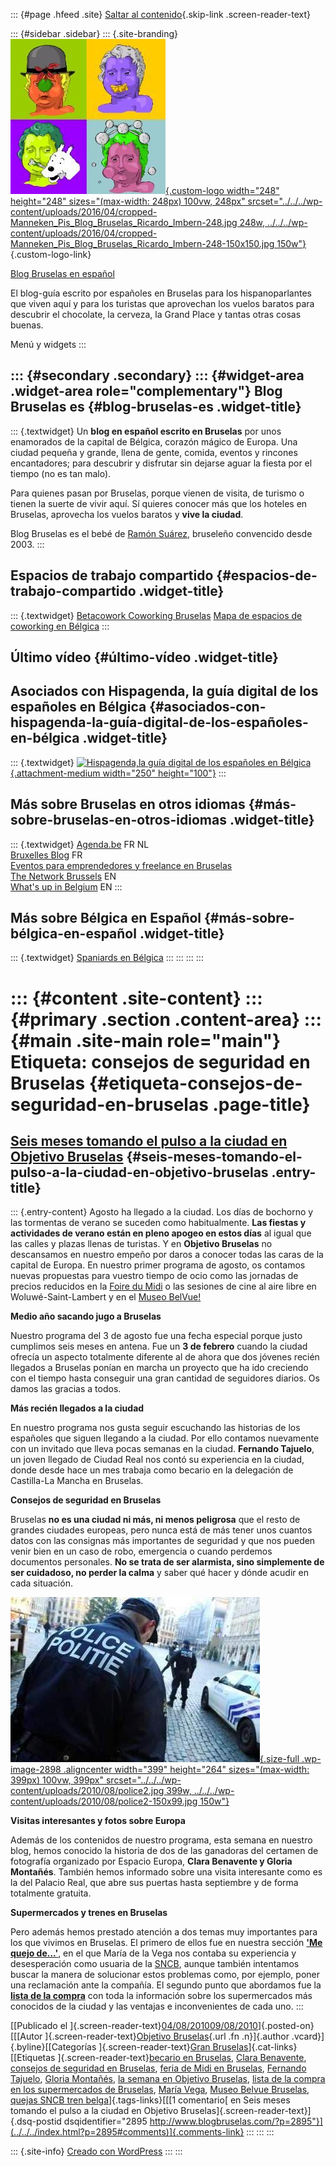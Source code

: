 ::: {#page .hfeed .site}
[Saltar al contenido](index.html#content){.skip-link
.screen-reader-text}

::: {#sidebar .sidebar}
::: {.site-branding}
[![](../../../wp-content/uploads/2016/04/cropped-Manneken_Pis_Blog_Bruselas_Ricardo_Imbern-248.jpg){.custom-logo
width="248" height="248" sizes="(max-width: 248px) 100vw, 248px"
srcset="../../../wp-content/uploads/2016/04/cropped-Manneken_Pis_Blog_Bruselas_Ricardo_Imbern-248.jpg 248w, ../../../wp-content/uploads/2016/04/cropped-Manneken_Pis_Blog_Bruselas_Ricardo_Imbern-248-150x150.jpg 150w"}](../../../index.html){.custom-logo-link}

[Blog Bruselas en español](../../../index.html)

El blog-guía escrito por españoles en Bruselas para los hispanoparlantes
que viven aquí y para los turistas que aprovechan los vuelos baratos
para descubrir el chocolate, la cerveza, la Grand Place y tantas otras
cosas buenas.

Menú y widgets
:::

::: {#secondary .secondary}
::: {#widget-area .widget-area role="complementary"}
Blog Bruselas es {#blog-bruselas-es .widget-title}
----------------

::: {.textwidget}
Un **blog en español escrito en Bruselas** por unos enamorados de la
capital de Bélgica, corazón mágico de Europa. Una ciudad pequeña y
grande, llena de gente, comida, eventos y rincones encantadores; para
descubrir y disfrutar sin dejarse aguar la fiesta por el tiempo (no es
tan malo).

Para quienes pasan por Bruselas, porque vienen de visita, de turismo o
tienen la suerte de vivir aquí. Sí quieres conocer más que los hoteles
en Bruselas, aprovecha los vuelos baratos y **vive la ciudad**.

Blog Bruselas es el bebé de [Ramón Suárez](http://www.ramonsuarez.com),
bruseleño convencido desde 2003.
:::

Espacios de trabajo compartido {#espacios-de-trabajo-compartido .widget-title}
------------------------------

::: {.textwidget}
[Betacowork Coworking Bruselas](http://www.betacowork.com) [Mapa de
espacios de coworking en Bélgica](http://coworkingbelgium.com)
:::

Último vídeo {#último-vídeo .widget-title}
------------

Asociados con Hispagenda, la guía digital de los españoles en Bélgica {#asociados-con-hispagenda-la-guía-digital-de-los-españoles-en-bélgica .widget-title}
---------------------------------------------------------------------

::: {.textwidget}
[![Hispagenda,la guía digital de los españoles en
Bélgica](../../../wp-content/uploads/2010/04/Hispagenda-250px.gif "Hispagenda, la guía digital de los españoles en Bélgica"){.attachment-medium
width="250" height="100"}](http://www.hispagenda.com)
:::

Más sobre Bruselas en otros idiomas {#más-sobre-bruselas-en-otros-idiomas .widget-title}
-----------------------------------

::: {.textwidget}
[Agenda.be](http://www.agenda.be) FR NL\
[Bruxelles Blog](http://www.bxlblog.be/) FR\
[Eventos para emprendedores y freelance en
Bruselas](http://www.betacowork.com/events/)\
[The Network
Brussels](http://groups.yahoo.com/group/TheNetworkBrussels/) EN\
[What\'s up in Belgium](http://www.whatsupin.be/) EN
:::

Más sobre Bélgica en Español {#más-sobre-bélgica-en-español .widget-title}
----------------------------

::: {.textwidget}
[Spaniards en Bélgica](http://www.spaniards.es/paises/belgica)
:::
:::
:::
:::

::: {#content .site-content}
::: {#primary .section .content-area}
::: {#main .site-main role="main"}
Etiqueta: consejos de seguridad en Bruselas {#etiqueta-consejos-de-seguridad-en-bruselas .page-title}
===========================================

[Seis meses tomando el pulso a la ciudad en Objetivo Bruselas](../../../index.html?p=2895) {#seis-meses-tomando-el-pulso-a-la-ciudad-en-objetivo-bruselas .entry-title}
------------------------------------------------------------------------------------------

::: {.entry-content}
Agosto ha llegado a la ciudad. Los días de bochorno y las tormentas de
verano se suceden como habitualmente. **Las fiestas y actividades de
verano están en pleno apogeo en estos días** al igual que las calles y
plazas llenas de turistas. Y en **Objetivo Bruselas** no descansamos en
nuestro empeño por daros a conocer todas las caras de la capital de
Europa. En nuestro primer programa de agosto, os contamos nuevas
propuestas para vuestro tiempo de ocio como las jornadas de precios
reducidos en la [Foire du Midi](http://www.foiredumidi.be) o las
sesiones de cine al aire libre en Woluwé-Saint-Lambert y en el [Museo
BelVue!](http://www.belvue.be)

**Medio año sacando jugo a Bruselas**

Nuestro programa del 3 de agosto fue una fecha especial porque justo
cumplimos seis meses en antena. Fue un **3 de febrero** cuando la ciudad
ofrecía un aspecto totalmente diferente al de ahora que dos jóvenes
recién llegados a Bruselas ponían en marcha un proyecto que ha ido
creciendo con el tiempo hasta conseguir una gran cantidad de seguidores
diarios. Os damos las gracias a todos.

**Más recién llegados a la ciudad**

En nuestro programa nos gusta seguir escuchando las historias de los
españoles que siguen llegando a la ciudad. Por ello contamos nuevamente
con un invitado que lleva pocas semanas en la ciudad. **Fernando
Tajuelo**, un joven llegado de Ciudad Real nos contó su experiencia en
la ciudad, donde desde hace un mes trabaja como becario en la delegación
de Castilla-La Mancha en Bruselas.

**Consejos de seguridad en Bruselas**

Bruselas **no es una ciudad ni más, ni menos peligrosa** que el resto de
grandes ciudades europeas, pero nunca está de más tener unos cuantos
datos con las consignas más importantes de seguridad y que nos pueden
venir bien en un caso de robo, emergencia o cuando perdemos documentos
personales. **No se trata de ser alarmista, sino simplemente de ser
cuidadoso, no perder la calma** y saber qué hacer y dónde acudir en cada
situación.

[![](../../../wp-content/uploads/2010/08/police2.jpg){.size-full
.wp-image-2898 .aligncenter width="399" height="264"
sizes="(max-width: 399px) 100vw, 399px"
srcset="../../../wp-content/uploads/2010/08/police2.jpg 399w, ../../../wp-content/uploads/2010/08/police2-150x99.jpg 150w"}](http://www.blogbruselas.com/2010/08/seis-meses-tomando-el-pulso-a-la-ciudad-en-objetivo-bruselas.html/police-3)

**Visitas interesantes y fotos sobre Europa**

Además de los contenidos de nuestro programa, esta semana en nuestro
blog, hemos conocido la historia de dos de las ganadoras del certamen de
fotografía organizado por Espacio Europa, **Clara Benavente y Gloria
Montañés**. También hemos informado sobre una visita interesante como es
la del Palacio Real, que abre sus puertas hasta septiembre y de forma
totalmente gratuita.

**Supermercados y trenes en Bruselas**

Pero además hemos prestado atención a dos temas muy importantes para los
que vivimos en Bruselas. El primero de ellos fue en nuestra sección
**['Me quejo
de...'](http://objetivobruselas.blogspot.com/2010/08/averias-y-retrasos-en-los-trenes-belgas.html)**,
en el que María de la Vega nos contaba su experiencia y desesperación
como usuaria de la [SNCB](http://www.sncb.be), aunque también intentamos
buscar la manera de solucionar estos problemas como, por ejemplo, poner
una reclamación ante la compañía. El segundo punto que abordamos fue la
**[lista de la
compra](http://objetivobruselas.blogspot.com/2010/07/supermercados-en-bruselas-i-te-ayudamos.html)**
con toda la información sobre los supermercados más conocidos de la
ciudad y las ventajas e inconvenientes de cada uno.
:::

[[Publicado el
]{.screen-reader-text}[04/08/201009/08/2010](../../../index.html?p=2895)]{.posted-on}[[[Autor
]{.screen-reader-text}[Objetivo
Bruselas](../../author/objetivo-bruselas/index.html){.url .fn
.n}]{.author .vcard}]{.byline}[[Categorías ]{.screen-reader-text}[Gran
Bruselas](../../category/gran-bruselas/index.html)]{.cat-links}[[Etiquetas
]{.screen-reader-text}[becario en
Bruselas](../becario-en-bruselas/index.html), [Clara
Benavente](../clara-benavente/index.html), [consejos de seguridad en
Bruselas](index.html), [feria de Midi en
Bruselas](../feria-de-midi-en-bruselas/index.html), [Fernando
Tajuelo](../fernando-tajuelo/index.html), [Gloria
Montañés](../gloria-montanes/index.html), [la semana en Objetivo
Bruselas](../la-semana-en-objetivo-bruselas/index.html), [lista de la
compra en los supermercados de
Bruselas](../lista-de-la-compra-en-los-supermercados-de-bruselas/index.html),
[María Vega](../maria-vega/index.html), [Museo Belvue
Bruselas](../museo-belvue-bruselas/index.html), [quejas SNCB tren
belga](../quejas-sncb-tren-belga/index.html)]{.tags-links}[[[1
comentario[ en Seis meses tomando el pulso a la ciudad en Objetivo
Bruselas]{.screen-reader-text}]{.dsq-postid
dsqidentifier="2895 http://www.blogbruselas.com/?p=2895"}](../../../index.html?p=2895#comments)]{.comments-link}
:::
:::
:::

::: {.site-info}
[Creado con WordPress](https://es.wordpress.org/)
:::
:::
